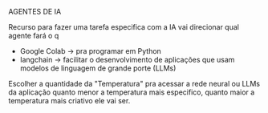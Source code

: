 AGENTES DE IA

Recurso para fazer uma tarefa especifica com a IA
vai direcionar qual agente fará o q 

- Google Colab -> pra programar em Python
- langchain -> facilitar o desenvolvimento de aplicações que usam modelos de linguagem de grande porte (LLMs)

Escolher a quantidade da "Temperatura" pra acessar a rede neural ou LLMs da aplicação
quanto menor a temperatura mais especifico, quanto maior a temperatura mais criativo ele vai ser.
